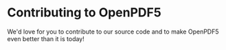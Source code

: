 # Contributing to OpenPDF5

We'd love for you to contribute to our source code and to make OpenPDF5 even better than it is
today! 

